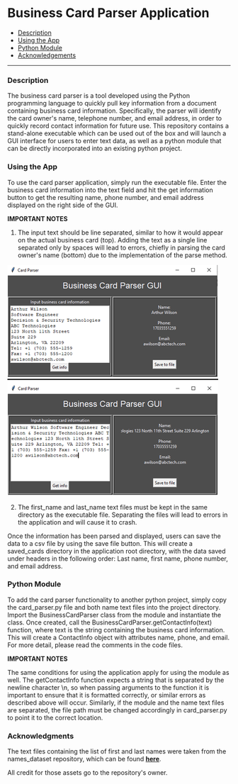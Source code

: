 # Business Card Parser Application

- [Description](#Description)
- [Using the App](#Using-the-App)
- [Python Module](#Python-Module)
- [Acknowledgements](#Acknowledgements)

---

### Description

The business card parser is a tool developed using the Python programming language to quickly pull key information from a document containing business card information. Specifically, the parser will identify the card owner's name, telephone number, and email address, in order to quickly record contact information for future use. This repository contains a stand-alone executable which can be used out of the box and will launch a GUI interface for users to enter text data, as well as a python module that can be directly incorporated into an existing python project.

### Using the App

To use the card parser application, simply run the executable file. Enter the business card information into the text field and hit the get information button to get the resulting name, phone number, and email address displayed on the right side of the GUI. 

__IMPORTANT NOTES__

1. The input text should be line separated, similar to how it would appear on the actual business card (top). Adding the text as a single line separated only by spaces will lead to errors, chiefly in parsing the card owner's name (bottom) due to the implementation of the parse method.

![](images/card_parser.png)

2. The first_name and last_name text files must be kept in the same directory as the executable file. Separating the files will lead to errors in the application and will cause it to crash.

Once the information has been parsed and displayed, users can save the data to a csv file by using the save file button. This will create a saved_cards directory in the application root directory, with the data saved under headers in the following order: Last name, first name, phone number, and email address.

### Python Module

To add the card parser functionality to another python project, simply copy the card_parser.py file and both name text files into the project directory. Import the BusinessCardParser class from the module and instantiate the class. Once created, call the BusinessCardParser.getContactInfo(text) function, where text is the string containing the business card information. This will create a ContactInfo object with attributes name, phone, and email. For more detail, please read the comments in the code files.

__IMPORTANT NOTES__

The same conditions for using the application apply for using the module as well. The getContactInfo function expects a string that is separated by the newline character \n, so when passing arguments to the function it is important to ensure that it is formatted correctly, or similar errors as described above will occur. Similarly, if the module and the name text files are separated, the file path must be changed accordingly in card_parser.py to point it to the correct location.

### Acknowledgments

The text files containing the list of first and last names were taken from the names_dataset repository, which can be found [__here__](https://github.com/philipperemy/name-dataset).

All credit for those assets go to the repository's owner.